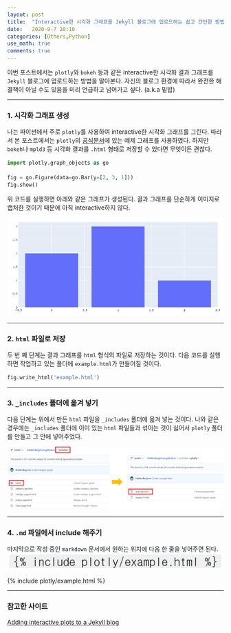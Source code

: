 ```yaml
---
layout: post
title:  "Interactive한 시각화 그래프를 Jekyll 블로그에 업로드하는 쉽고 간단한 방법"
date:   2020-9-7 20:10
categories: [Others,Python]
use_math: true
comments: true
---
```


이번 포스트에서는 `plotly`와 `bokeh` 등과 같은 interactive한 시각화 결과 그래프를 `Jekyll` 블로그에 업로드하는 방법을 알아본다. 자신의 블로그 환경에 따라서 완전한 해결책이 아닐 수도 있음을 미리 언급하고 넘어가고 싶다. (a.k.a 밑밥)

---

### 1. 시각화 그래프 생성
나는 파이썬에서 주로 `plotly`를 사용하여 interactive한 시각화 그래프를 그린다. 따라서 본 포스트에서는 `plotly`의 [공식문서](https://plotly.com/python/getting-started/)에 있는 예제 그래프를 사용하였다. 하지만 `bokeh`나 `mpld3` 등 시각화 결과를 `.html` 형태로 저장할 수 있다면 무엇이든 괜찮다. 


```python
import plotly.graph_objects as go

fig = go.Figure(data=go.Bar(y=[2, 3, 1]))
fig.show()
```

위 코드를 실행하면 아래와 같은 그래프가 생성된다. 결과 그래프를 단순하게 이미지로 캡처한 것이기 때문에 아직 interactive하지 않다.

![figure1](https://raw.githubusercontent.com/HiddenBeginner/hiddenbeginner.github.io/master/static/img/_posts/2020-9-7-embed-interactive-plot-to-jekyll/figure1.png)

---

### 2. `html` 파일로 저장
두 번 째 단계는 결과 그래프를 `html` 형식의 파일로 저장하는 것이다. 다음 코드를 실행하면 작업하고 있는 폴더에 `example.html`가 만들어질 것이다.


```python
fig.write_html('example.html')
```

---

### 3. `_includes` 폴더에 옮겨 넣기
다음 단계는 위에서 만든 `html` 파일을 `_includes` 폴더에 옮겨 넣는 것이다. 나와 같은 경우에는 `_includes` 폴더에 이미 있는 `html` 파일들과 섞이는 것이 싫어서 `plotly` 폴더를 만들고 그 안에 넣어주었다. 

![figure2](https://raw.githubusercontent.com/HiddenBeginner/hiddenbeginner.github.io/master/static/img/_posts/2020-9-7-embed-interactive-plot-to-jekyll/figure2.png)

---

### 4. `.md` 파일에서 include 해주기
마지막으로 작성 중인 `markdown` 문서에서 원하는 위치에 다음 한 줄을 넣어주면 된다.<br/>
![figure3](https://raw.githubusercontent.com/HiddenBeginner/hiddenbeginner.github.io/master/static/img/_posts/2020-9-7-embed-interactive-plot-to-jekyll/figure3.png)

{% include plotly/example.html %}

---
### 참고한 사이트
[Adding interactive plots to a Jekyll blog](https://www.johnwmillr.com/interactive-plots-in-jekyll/)
